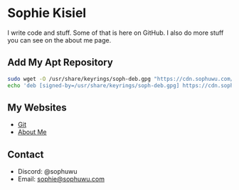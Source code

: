 # Sophie Kisiel
I write code and stuff. Some of that is here on GitHub. I also do more stuff you can see on the about me page.
## Add My Apt Repository
```bash
sudo wget -O /usr/share/keyrings/soph-deb.gpg "https://cdn.sophuwu.com/deb/key.gpg"
echo 'deb [signed-by=/usr/share/keyrings/soph-deb.gpg] https://cdn.sophuwu.com/deb/ sophuwu main' | sudo tee /etc/apt/sources.list.d/sophdeb.list > /dev/null
```
## My Websites
* [Git](https://git.sophuwu.com) 
* [About Me](https://sophuwu.com/)
## Contact
* Discord: @sophuwu
* Email: sophie@sophuwu.com
